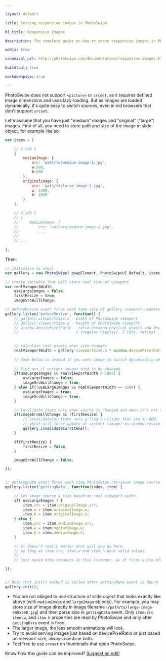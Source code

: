 ```yaml
---

layout: default

title: Serving responsive images in PhotoSwipe

h1_title: Responsive Images

description: The complete guide on how to serve responsive images in PhotoSwipe.

addjs: true

canonical_url: http://photoswipe.com/documentation/responsive-images.html

buildtool: true

markdownpage: true

---
```


PhotoSwipe does not support `<picture>` or `srcset`, as it requires defined image dimensions and uses lazy-loading. But as images are loaded dynamically, it's quite easy to switch sources, even in old browsers that don't support `srcset`.

Let's assume that you have just "medium" images and "original" ("large") images. First of all, you need to store path and size of the image in slide object, for example like so:

```javascript
var items = [

	// Slide 1
	{
		mediumImage: {
			src: 'path/to/medium-image-1.jpg',
			w:800,
			h:600
		},
		originalImage: {
			src: 'path/to/large-image-1.jpg',
			w: 1400,
			h: 1050
		}
	},

	// Slide 2
	// {
	//     mediumImage: {
	//         src: 'path/to/medium-image-2.jpg',
	//         ...
	//     
	// ...
		
];
```

Then:


```javascript
// initialise as usual
var gallery = new PhotoSwipe( pswpElement, PhotoSwipeUI_Default, items, options);

// create variable that will store real size of viewport
var realViewportWidth,
	useLargeImages = false,
	firstResize = true,
	imageSrcWillChange;

// beforeResize event fires each time size of gallery viewport updates
gallery.listen('beforeResize', function() {
	// gallery.viewportSize.x - width of PhotoSwipe viewport
	// gallery.viewportSize.y - height of PhotoSwipe viewport
	// window.devicePixelRatio - ratio between physical pixels and device independent pixels (Number)
	//							1 (regular display), 2 (@2x, retina) ...
	

	// calculate real pixels when size changes
	realViewportWidth = gallery.viewportSize.x * window.devicePixelRatio;
	
	// Code below is needed if you want image to switch dynamically on window.resize
	
	// Find out if current images need to be changed
	if(useLargeImages && realViewportWidth < 1000) {
		useLargeImages = false;
		imageSrcWillChange = true;
	} else if(!useLargeImages && realViewportWidth >= 1000) {
		useLargeImages = true;
		imageSrcWillChange = true;
	}

	// Invalidate items only when source is changed and when it's not the first update
	if(imageSrcWillChange && !firstResize) {
		// invalidateCurrItems sets a flag on slides that are in DOM,
		// which will force update of content (image) on window.resize.
		gallery.invalidateCurrItems();
	}

	if(firstResize) {
		firstResize = false;
	}

	imageSrcWillChange = false;

});


// gettingData event fires each time PhotoSwipe retrieves image source & size
gallery.listen('gettingData', function(index, item) {

	// Set image source & size based on real viewport width
	if( useLargeImages ) {
		item.src = item.originalImage.src;
		item.w = item.originalImage.w;
		item.h = item.originalImage.h;
	} else {
		item.src = item.mediumImage.src;
		item.w = item.mediumImage.w;
		item.h = item.mediumImage.h;
	}

	// It doesn't really matter what will you do here, 
	// as long as item.src, item.w and item.h have valid values.
	// 
	// Just avoid http requests in this listener, as it fires quite often

});


// Note that init() method is called after gettingData event is bound
gallery.init();

```

- You are not obliged to use structure of slide object that looks exactly like above (with `mediumImage` and `largeImage` objects). For example, you may store size of image directly in image filename (`/path/to/large-image-600x500.jpg`) and then parse size in `gettingData` event. Only `item.src`, `item.w`, and `item.h` properties are read by PhotoSwipe and only after `gettingData` event is fired.
- The larger image, the less smooth animations will look.
- Try to avoid serving images just based on devicePixelRatio or just based on viewport size, always combine both.
- Feel free to use `srcset` on thumbnails that open PhotoSwipe.






Know how this guide can be improved? [Suggest an edit!](https://github.com/dimsemenov/PhotoSwipe/blob/master/website/documentation/responsive-images.md)


